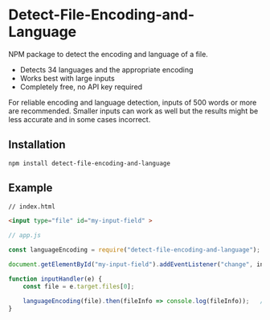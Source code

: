 # Detect-File-Encoding-and-Language
NPM package to detect the encoding and language of a file.

* Detects 34 languages and the appropriate encoding
* Works best with large inputs
* Completely free, no API key required

For reliable encoding and language detection, inputs of 500 words or more are recommended. Smaller inputs can work as well but the results might be less accurate and in some cases incorrect. 

## Installation

```
npm install detect-file-encoding-and-language
```

## Example

```html
// index.html

<input type="file" id="my-input-field" >

```

```javascript
// app.js

const languageEncoding = require("detect-file-encoding-and-language");

document.getElementById("my-input-field").addEventListener("change", inputHandler);

function inputHandler(e) {
    const file = e.target.files[0];

    languageEncoding(file).then(fileInfo => console.log(fileInfo));   // { language: English, encoding: UTF-8, confidence: 1}
}

```